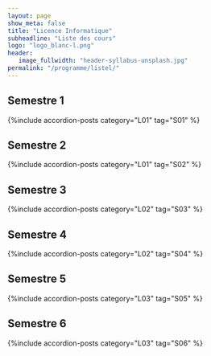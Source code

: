 ```yaml
---
layout: page
show_meta: false
title: "Licence Informatique"
subheadline: "Liste des cours"
logo: "logo_blanc-l.png"
header:
   image_fullwidth: "header-syllabus-unsplash.jpg"
permalink: "/programme/listel/"
---
```


## Semestre 1 ##
{%include accordion-posts category="L01" tag="S01" %}

## Semestre 2 ##
{%include accordion-posts category="L01" tag="S02" %}

## Semestre 3 ##
{%include accordion-posts category="L02" tag="S03" %}

## Semestre 4 ##
{%include accordion-posts category="L02" tag="S04" %}

## Semestre 5 ##
{%include accordion-posts category="L03" tag="S05" %}

## Semestre 6 ##
{%include accordion-posts category="L03" tag="S06" %}
